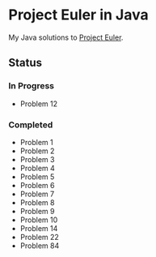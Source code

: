 # Project Euler in Java

My Java solutions to [Project Euler](https://projecteuler.net).

## Status

### In Progress
* Problem 12

### Completed
* Problem 1
* Problem 2
* Problem 3
* Problem 4
* Problem 5
* Problem 6
* Problem 7
* Problem 8
* Problem 9
* Problem 10
* Problem 14
* Problem 22
* Problem 84
